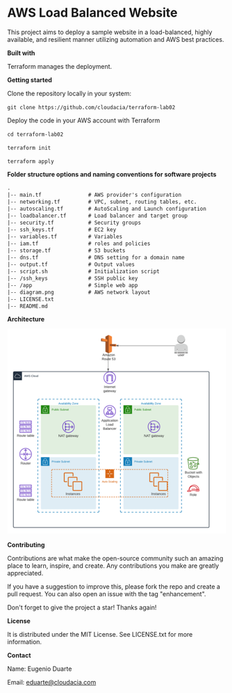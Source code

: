 # AWS Load Balanced Website

This project aims to deploy a sample website in a load-balanced, highly available, and resilient manner utilizing automation and AWS best practices.

**Built with**

Terraform manages the deployment.

**Getting started**

Clone the repository locally in your system:

`git clone https://github.com/cloudacia/terraform-lab02`

Deploy the code in your AWS account with Terraform

`cd terraform-lab02`


`terraform init`


`terraform apply`


**Folder structure options and naming conventions for software projects**
```
.
|-- main.tf               # AWS provider's configuration
|-- networking.tf         # VPC, subnet, routing tables, etc.
|-- autoscaling.tf        # AutoScaling and Launch configuration
|-- loadbalancer.tf       # Load balancer and target group
|-- security.tf           # Security groups
|-- ssh_keys.tf           # EC2 key
|-- variables.tf          # Variables
|-- iam.tf                # roles and policies
|-- storage.tf            # S3 buckets
|-- dns.tf                # DNS setting for a domain name
|-- output.tf             # Output values
|-- script.sh             # Initialization script
|-- /ssh_keys             # SSH public key
|-- /app                  # Simple web app
|-- diagram.png           # AWS network layout
|-- LICENSE.txt
|-- README.md
```

**Architecture**

![Screenshot](diagram02.png)

**Contributing**

Contributions are what make the open-source community such an amazing place to learn, inspire, and create. Any contributions you make are greatly appreciated.

If you have a suggestion to improve this, please fork the repo and create a pull request. You can also open an issue with the tag "enhancement".

Don't forget to give the project a star! Thanks again!

**License**

It is distributed under the MIT License. See LICENSE.txt for more information.

**Contact**

Name: Eugenio Duarte

Email: eduarte@cloudacia.com
